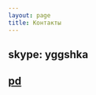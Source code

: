 ```yaml
---
layout: page
title: Контакты
---
```


## skype: yggshka

## [pd](http://prodota.ru/forum/index.php?showuser=76579)


